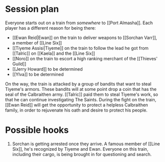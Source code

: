 # Session plan
Everyone starts out on a train from *somewhere* to [[Port Almasha]]. Each player has a different reason for being there:
- [[Ewan Reid|Ewan]] on the train to deliver weapons to [[Sorchan Varr]], a member of [[Line Six]]
- [[Tiyeme Assisi|Tiyeme]] on the train to follow the lead he got from [[Talric]] on [[Kaela]] and the [[Line Six]]
- [[Noro]] on the train to escort a high ranking merchant of the [[Thieves' Guild]]
- [[Jerry Howard]] to be determined
- [[Ylva]] to be determined

On the way, the train is attacked by a group of bandits that want to steal Tiyeme's armors. These bandits will at some point drop a coin that has the seal of the Calbraithen army. [[Talric]] paid them to steal Tiyeme's work, so that he can continue investigating The Saints.
During the fight on the train, [[Ewan Reid]] will get the opportunity to protect a helpless Calbraithen family, in order to rejuvenate his oath and desire to protect his people.

# Possible hooks
1. Sorchan is getting arrested once they arrive. A famous member of [[Line Six]], he's recognized by Tiyeme and Ewan. Everyone on this train, including their cargo, is being brought in for questioning and search. 
